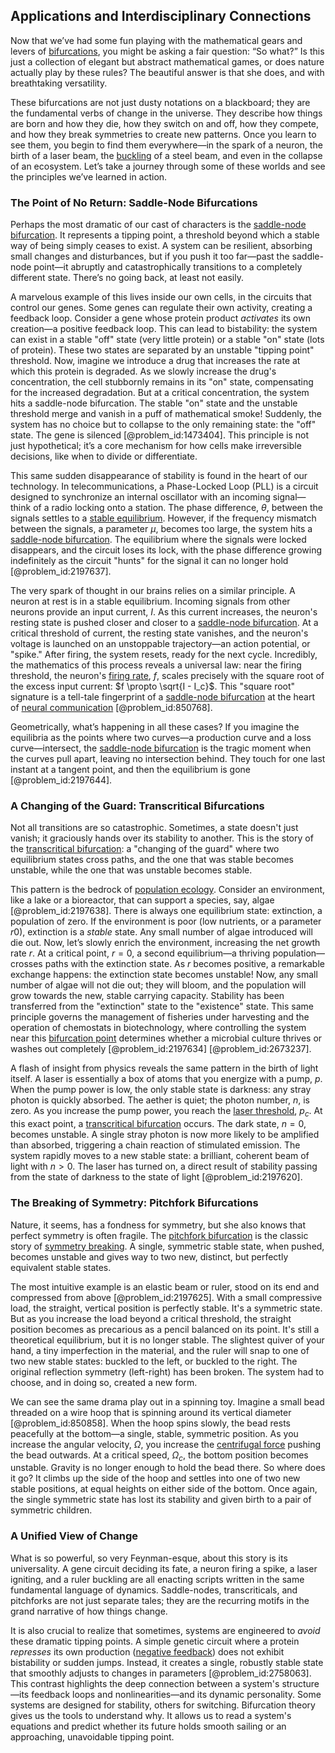 ## Applications and Interdisciplinary Connections

Now that we’ve had some fun playing with the mathematical gears and levers of [bifurcations](@article_id:273479), you might be asking a fair question: “So what?” Is this just a collection of elegant but abstract mathematical games, or does nature actually play by these rules? The beautiful answer is that she does, and with breathtaking versatility.

These bifurcations are not just dusty notations on a blackboard; they are the fundamental verbs of change in the universe. They describe how things are born and how they die, how they switch on and off, how they compete, and how they break symmetries to create new patterns. Once you learn to see them, you begin to find them everywhere—in the spark of a neuron, the birth of a laser beam, the [buckling](@article_id:162321) of a steel beam, and even in the collapse of an ecosystem. Let’s take a journey through some of these worlds and see the principles we’ve learned in action.

### The Point of No Return: Saddle-Node Bifurcations

Perhaps the most dramatic of our cast of characters is the [saddle-node bifurcation](@article_id:269329). It represents a tipping point, a threshold beyond which a stable way of being simply ceases to exist. A system can be resilient, absorbing small changes and disturbances, but if you push it too far—past the saddle-node point—it abruptly and catastrophically transitions to a completely different state. There’s no going back, at least not easily.

A marvelous example of this lives inside our own cells, in the circuits that control our genes. Some genes can regulate their own activity, creating a feedback loop. Consider a gene whose protein product *activates* its own creation—a positive feedback loop. This can lead to bistability: the system can exist in a stable "off" state (very little protein) or a stable "on" state (lots of protein). These two states are separated by an unstable "tipping point" threshold. Now, imagine we introduce a drug that increases the rate at which this protein is degraded. As we slowly increase the drug's concentration, the cell stubbornly remains in its "on" state, compensating for the increased degradation. But at a critical concentration, the system hits a saddle-node bifurcation. The stable "on" state and the unstable threshold merge and vanish in a puff of mathematical smoke! Suddenly, the system has no choice but to collapse to the only remaining state: the "off" state. The gene is silenced [@problem_id:1473404]. This principle is not just hypothetical; it’s a core mechanism for how cells make irreversible decisions, like when to divide or differentiate.

This same sudden disappearance of stability is found in the heart of our technology. In telecommunications, a Phase-Locked Loop (PLL) is a circuit designed to synchronize an internal oscillator with an incoming signal—think of a radio locking onto a station. The phase difference, $\theta$, between the signals settles to a [stable equilibrium](@article_id:268985). However, if the frequency mismatch between the signals, a parameter $\mu$, becomes too large, the system hits a [saddle-node bifurcation](@article_id:269329). The equilibrium where the signals were locked disappears, and the circuit loses its lock, with the phase difference growing indefinitely as the circuit "hunts" for the signal it can no longer hold [@problem_id:2197637].

The very spark of thought in our brains relies on a similar principle. A neuron at rest is in a stable equilibrium. Incoming signals from other neurons provide an input current, $I$. As this current increases, the neuron's resting state is pushed closer and closer to a [saddle-node bifurcation](@article_id:269329). At a critical threshold of current, the resting state vanishes, and the neuron's voltage is launched on an unstoppable trajectory—an action potential, or "spike." After firing, the system resets, ready for the next cycle. Incredibly, the mathematics of this process reveals a universal law: near the firing threshold, the neuron's [firing rate](@article_id:275365), $f$, scales precisely with the square root of the excess input current: $f \propto \sqrt{I - I_c}$. This "square root" signature is a tell-tale fingerprint of a [saddle-node bifurcation](@article_id:269329) at the heart of [neural communication](@article_id:169903) [@problem_id:850768].

Geometrically, what’s happening in all these cases? If you imagine the equilibria as the points where two curves—a production curve and a loss curve—intersect, the [saddle-node bifurcation](@article_id:269329) is the tragic moment when the curves pull apart, leaving no intersection behind. They touch for one last instant at a tangent point, and then the equilibrium is gone [@problem_id:2197644].

### A Changing of the Guard: Transcritical Bifurcations

Not all transitions are so catastrophic. Sometimes, a state doesn't just vanish; it graciously hands over its stability to another. This is the story of the [transcritical bifurcation](@article_id:271959): a "changing of the guard" where two equilibrium states cross paths, and the one that was stable becomes unstable, while the one that was unstable becomes stable.

This pattern is the bedrock of [population ecology](@article_id:142426). Consider an environment, like a lake or a bioreactor, that can support a species, say, algae [@problem_id:2197638]. There is always one equilibrium state: extinction, a population of zero. If the environment is poor (low nutrients, or a parameter $r0$), extinction is a *stable* state. Any small number of algae introduced will die out. Now, let’s slowly enrich the environment, increasing the net growth rate $r$. At a critical point, $r=0$, a second equilibrium—a thriving population—crosses paths with the extinction state. As $r$ becomes positive, a remarkable exchange happens: the extinction state becomes unstable! Now, any small number of algae will not die out; they will bloom, and the population will grow towards the new, stable carrying capacity. Stability has been transferred from the "extinction" state to the "existence" state. This same principle governs the management of fisheries under harvesting and the operation of chemostats in biotechnology, where controlling the system near this [bifurcation point](@article_id:165327) determines whether a microbial culture thrives or washes out completely [@problem_id:2197634] [@problem_id:2673237].

A flash of insight from physics reveals the same pattern in the birth of light itself. A laser is essentially a box of atoms that you energize with a pump, $p$. When the pump power is low, the only stable state is darkness: any stray photon is quickly absorbed. The aether is quiet; the photon number, $n$, is zero. As you increase the pump power, you reach the [laser threshold](@article_id:264569), $p_c$. At this exact point, a [transcritical bifurcation](@article_id:271959) occurs. The dark state, $n=0$, becomes unstable. A single stray photon is now more likely to be amplified than absorbed, triggering a chain reaction of stimulated emission. The system rapidly moves to a new stable state: a brilliant, coherent beam of light with $n > 0$. The laser has turned on, a direct result of stability passing from the state of darkness to the state of light [@problem_id:2197620].

### The Breaking of Symmetry: Pitchfork Bifurcations

Nature, it seems, has a fondness for symmetry, but she also knows that perfect symmetry is often fragile. The [pitchfork bifurcation](@article_id:143151) is the classic story of [symmetry breaking](@article_id:142568). A single, symmetric stable state, when pushed, becomes unstable and gives way to two new, distinct, but perfectly equivalent stable states.

The most intuitive example is an elastic beam or ruler, stood on its end and compressed from above [@problem_id:2197625]. With a small compressive load, the straight, vertical position is perfectly stable. It's a symmetric state. But as you increase the load beyond a critical threshold, the straight position becomes as precarious as a pencil balanced on its point. It's still a theoretical equilibrium, but it is no longer stable. The slightest quiver of your hand, a tiny imperfection in the material, and the ruler will snap to one of two new stable states: buckled to the left, or buckled to the right. The original reflection symmetry (left-right) has been broken. The system had to choose, and in doing so, created a new form.

We can see the same drama play out in a spinning toy. Imagine a small bead threaded on a wire hoop that is spinning around its vertical diameter [@problem_id:850858]. When the hoop spins slowly, the bead rests peacefully at the bottom—a single, stable, symmetric position. As you increase the angular velocity, $\Omega$, you increase the [centrifugal force](@article_id:173232) pushing the bead outwards. At a critical speed, $\Omega_c$, the bottom position becomes unstable. Gravity is no longer enough to hold the bead there. So where does it go? It climbs up the side of the hoop and settles into one of two new stable positions, at equal heights on either side of the bottom. Once again, the single symmetric state has lost its stability and given birth to a pair of symmetric children.

### A Unified View of Change

What is so powerful, so very Feynman-esque, about this story is its universality. A gene circuit deciding its fate, a neuron firing a spike, a laser igniting, and a ruler buckling are all enacting scripts written in the same fundamental language of dynamics. Saddle-nodes, transcriticals, and pitchforks are not just separate tales; they are the recurring motifs in the grand narrative of how things change.

It is also crucial to realize that sometimes, systems are engineered to *avoid* these dramatic tipping points. A simple genetic circuit where a protein *represses* its own production ([negative feedback](@article_id:138125)) does not exhibit bistability or sudden jumps. Instead, it creates a single, robustly stable state that smoothly adjusts to changes in parameters [@problem_id:2758063]. This contrast highlights the deep connection between a system's structure—its feedback loops and nonlinearities—and its dynamic personality. Some systems are designed for stability, others for switching. Bifurcation theory gives us the tools to understand why. It allows us to read a system's equations and predict whether its future holds smooth sailing or an approaching, unavoidable tipping point.